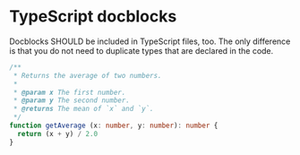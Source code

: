# TypeScript docblocks

Docblocks SHOULD be included in TypeScript files, too. The only difference is that you do not need to duplicate types that are declared in the code.

```ts
/**
 * Returns the average of two numbers.
 *
 * @param x The first number.
 * @param y The second number.
 * @returns The mean of `x` and `y`.
 */
function getAverage (x: number, y: number): number {
  return (x + y) / 2.0
}
```
